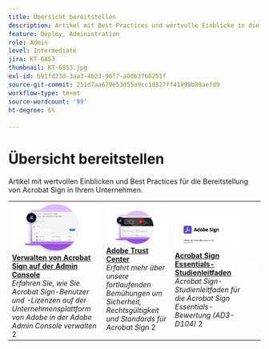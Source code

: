 ```yaml
---
title: Übersicht bereitstellen
description: Artikel mit Best Practices und wertvolle Einblicke in die Bereitstellung von Acrobat Sign
feature: Deploy, Administration
role: Admin
level: Intermediate
jira: KT-6853
thumbnail: KT-6853.jpg
exl-id: b91fd23d-3aa3-4623-96f7-a00b3768251f
source-git-commit: 251d7aa679e53d55a9cc1d827ff41898b89aefd9
workflow-type: tm+mt
source-wordcount: '99'
ht-degree: 6%

---
```


# Übersicht bereitstellen

Artikel mit wertvollen Einblicken und Best Practices für die Bereitstellung von Acrobat Sign in Ihrem Unternehmen.

<table style="table-layout:fixed">
<tr>
  <td>
    <a href="https://helpx.adobe.com/de/enterprise/using/adobe-sign-for-enterprise.html" target="_blank">
      <img alt="Admin Console" src="assets/Deploy_Admin.png" />
    </a>
    <div>
    <a href="https://helpx.adobe.com/de/enterprise/using/adobe-sign-for-enterprise.html" target="_blank"><strong>Verwalten von Acrobat Sign auf der Admin Console</strong></a>
    </div>
    <em>Erfahren Sie, wie Sie Acrobat Sign-Benutzer und -Lizenzen auf der Unternehmensplattform von Adobe in der Adobe Admin Console verwalten</em>
    2<br>
  </td>
  <td>
    <a href="https://www.adobe.com/trust/document-cloud-security.html" target="_blank">
      <img alt="Adobe Trust Center" src="assets/Deploy_Trust.png" />
    </a>
    <div>
    <a href="https://www.adobe.com/trust/document-cloud-security.html" target="_blank"><strong>Adobe Trust Center</strong></a>
    </div>
    <em>Erfahrt mehr über unsere fortlaufenden Bemühungen um Sicherheit, Rechtsgültigkeit und Standards für Acrobat Sign</em>
    2<br>
  </td>
  <td>
    <a href="assets/SignStudyGuide.pdf">
      <img alt="Acrobat Sign Essentials Studienführer" src="assets/SignStudyGuide.png" />
    </a>
    <div>
    <a href="assets/SignStudyGuide.pdf"><strong>Acrobat Sign Essentials-Studienleitfaden</strong></a>
    </div>
    <em>Acrobat Sign-Studienleitfaden für die Acrobat Sign Essentials-Bewertung (AD3-D104)</em>
    2<br>
  </td>
  <td>
    <img alt="Spacer" src="assets/Whitespacer.png" />
    <div>
    <br>
  </td>
</tr>
</table>
